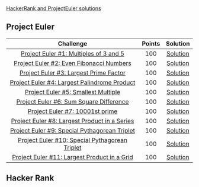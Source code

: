 <p>
    <a href="https://www.hackerrank.com/amandaskinner">
    <br>HackerRank and ProjectEuler solutions</a>
</p>

## Project Euler
|                                                          Challenge                                                                     | Points |                                                                                          Solution                                                                             |
|:--------------------------------------------------------------------------------------------------------------------------------------:|:------:|:-----------------------------------------------------------------------------------------------------------------------------------------------------------------------------:|
| [Project Euler #1: Multiples of 3 and 5](https://www.hackerrank.com/contests/projecteuler/challenges/euler001)                         |  100   | [Solution](https://github.com/AmandaMSkinner/Hacker-Rank-and-ProjectEuler/blob/a7ff99284ba3c3d1260aee8e9084efb2d554d242/ProjectEuler/src/Problem0001.java)                                                   |
| [Project Euler #2: Even Fibonacci Numbers](https://www.hackerrank.com/contests/projecteuler/challenges/euler002)                         |  100   | [Solution](https://github.com/AmandaMSkinner/Hacker-Rank-and-ProjectEuler/blob/main/ProjectEuler/src/Problem0002.java)                                                   |
| [Project Euler #3: Largest Prime Factor](https://www.hackerrank.com/contests/projecteuler/challenges/euler003)                         |  100   | [Solution](https://github.com/AmandaMSkinner/Hacker-Rank-and-ProjectEuler/blob/main/ProjectEuler/src/Problem0003.java)                                                   |
| [Project Euler #4: Largest Palindrome Product](https://www.hackerrank.com/contests/projecteuler/challenges/euler004)                         |  100   | [Solution](https://github.com/AmandaMSkinner/Hacker-Rank-and-ProjectEuler/blob/main/ProjectEuler/src/Problem0004.java)                                                   |
| [Project Euler #5: Smallest Multiple](https://www.hackerrank.com/contests/projecteuler/challenges/euler005)                         |  100   | [Solution](https://github.com/AmandaMSkinner/Hacker-Rank-and-ProjectEuler/blob/main/ProjectEuler/src/Problem0005.java)                                                   |
| [Project Euler #6: Sum Square Difference](https://www.hackerrank.com/contests/projecteuler/challenges/euler006)                         |  100   | [Solution](https://github.com/AmandaMSkinner/Hacker-Rank-and-ProjectEuler/blob/main/ProjectEuler/src/Problem0006.java)                                                   |
| [Project Euler #7: 10001st prime](https://www.hackerrank.com/contests/projecteuler/challenges/euler007)                         |  100   | [Solution](https://github.com/AmandaMSkinner/Hacker-Rank-and-ProjectEuler/blob/main/ProjectEuler/src/Problem0007.java)                                                   |
| [Project Euler #8: Largest Product in a Series](https://www.hackerrank.com/contests/projecteuler/challenges/euler008)                         |  100   | [Solution](https://github.com/AmandaMSkinner/Hacker-Rank-and-ProjectEuler/blob/main/ProjectEuler/src/Problem0008.java)                                                   |
| [Project Euler #9: Special Pythagorean Triplet](https://www.hackerrank.com/contests/projecteuler/challenges/euler009)                         |  100   | [Solution](https://github.com/AmandaMSkinner/Hacker-Rank-and-ProjectEuler/blob/main/ProjectEuler/src/Problem0009.java)                                                   |
| [Project Euler #10: Special Pythagorean Triplet](https://www.hackerrank.com/contests/projecteuler/challenges/euler010)                         |  100   | [Solution](https://github.com/AmandaMSkinner/Hacker-Rank-and-ProjectEuler/blob/main/ProjectEuler/src/Problem0010.java)                                                   |
| [Project Euler #11: Largest Product in a Grid](https://www.hackerrank.com/contests/projecteuler/challenges/euler011)                         |  100   | [Solution](https://github.com/AmandaMSkinner/Hacker-Rank-and-ProjectEuler/blob/main/ProjectEuler/src/Problem0011.java)                                                   |

## Hacker Rank
